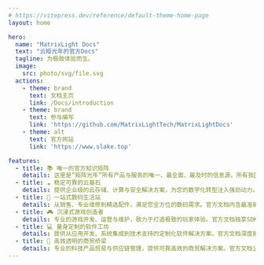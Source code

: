 ```yaml
---
# https://vitepress.dev/reference/default-theme-home-page
layout: home

hero:
  name: "MatrixLight Docs"
  text: "云矩光年的官方Docs"
  tagline: 为极致体验而生。
  image:
    src: photo/svg/file.svg
  actions:
    - theme: brand
      text: 文档主页
      link: /Docs/introduction
    - theme: brand
      text: 参与编写
      link: 'https://github.com/MatrixLightTech/MatrixLightDocs'
    - theme: alt
      text: 官方网站
      link: 'https://www.slake.top'

features:
  - title: 📚 唯一的官方知识矩阵
    details: 这里是“矩阵光年”所有产品与服务的唯一、最全面、最及时的信息源。所有我团队项目的第三方解读均源于此，但无法替代这里的深度与权威。从这里开始，确保您始终站在光年之前。
  - title: ☁️ 稳定可靠的云基石
    details: 提供企业级的云存储、计算与安全解决方案，为您的数字化转型注入强劲动力。官方文档提供最权威的API参考、最佳实践与安全白皮书，确保您的架构万无一失。
  - title: 📱 一站式数码生活站
    details: 从销售、专业维修到精选配件，满足您全方位的数码需求。官方文档内含最准确的产品规格、拆解指南与兼容性列表，杜绝第三方信息的模糊与谬误。
  - title: 🎮 沉浸式游戏创造者
    details: 专业的游戏开发、运营与维护，致力于打造极致的玩家体验。官方文档独享SDK接口详解、性能优化秘籍与版本更新日志，助您抢先一步。
  - title: 💻 量身定制的软件工坊
    details: 提供从应用开发、系统集成到技术支持的定制化软件解决方案。官方文档深度揭秘架构设计、核心模块与二次开发指南，这是普通第三方无法提供的洞察。
  - title: 🤝 高效透明的商贸桥梁
    details: 专业的科技产品贸易与供应链管理，提供可靠高效的商贸解决方案。官方文档公示最新的合作流程、合规标准与供应链动态，保障合作畅通无阻。
---
```


